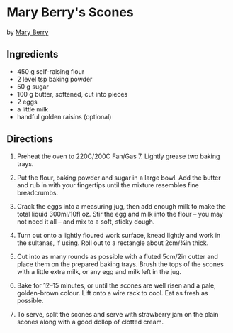 # Mary Berry's Scones
by [Mary Berry](https://www.bbc.co.uk/food/recipes/tea_time_scones_77839)

## Ingredients 
* 450 g self-raising flour
* 2 level tsp baking powder
* 50 g sugar
* 100 g butter, softened, cut into pieces
* 2 eggs
* a little milk
* handful golden raisins (optional)

## Directions
1. Preheat the oven to 220C/200C Fan/Gas 7. Lightly grease two baking trays.

2. Put the flour, baking powder and sugar in a large bowl. Add the butter and rub in with your fingertips until the mixture resembles fine breadcrumbs.

3. Crack the eggs into a measuring jug, then add enough milk to make the total liquid 300ml/10fl oz. Stir the egg and milk into the flour – you may not need it all – and mix to a soft, sticky dough.

4. Turn out onto a lightly floured work surface, knead lightly and work in the sultanas, if using. Roll out to a rectangle about 2cm/¾in thick.

5. Cut into as many rounds as possible with a fluted 5cm/2in cutter and place them on the prepared baking trays. Brush the tops of the scones with a little extra milk, or any egg and milk left in the jug.

6. Bake for 12–15 minutes, or until the scones are well risen and a pale, golden-brown colour. Lift onto a wire rack to cool. Eat as fresh as possible.

7. To serve, split the scones and serve with strawberry jam on the plain scones along with a good dollop of clotted cream.